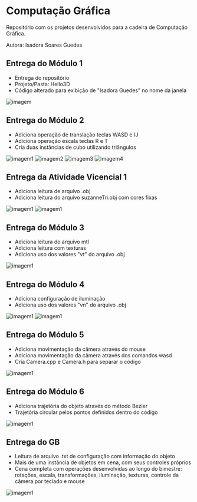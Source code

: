 # Computação Gráfica
Repositório com os projetos desenvolvidos para a cadeira de Computação Gráfica.

Autora: Isadora Soares Guedes


## Entrega do Módulo 1

- Entrega do repositório
- Projeto/Pasta: Hello3D
- Código alterado para exibição de "Isadora Guedes" no nome da janela

![imagem](IsadoraGuedesJanela.png)

## Entrega do Módulo 2

- Adiciona operação de translação teclas WASD e IJ
- Adiciona operação escala teclas R e T
- Cria duas instâncias de cubo utilizando triângulos

![imagem1](/Modulo2/imagens/cubo_front.png)
![imagem2](/Modulo2/imagens/cubo_rotacao.png)
![imagem3](/Modulo2/imagens/cubo_rotacao_laranja.png)
![imagem4](/Modulo2/imagens/cubo_rotacao_roxo.png)

## Entrega da Atividade Vicencial 1

- Adiciona leitura de arquivo .obj
- Adiciona leitura do arquivo suzanneTri.obj com cores fixas

![imagem1](/AtividadeVivencial1/Arquivos/suzanne_print_frente.png)
![imagem1](/AtividadeVivencial1/Arquivos/suzzane_print_lado.png)


## Entrega do Módulo 3

- Adiciona leitura do arquivo mtl
- Adiciona leitura com texturas
- Adiciona uso dos valores "vt" do arquivo .obj

![imagem1](/Modulo3/imagens/modulo3-frente.png)

## Entrega do Módulo 4

- Adiciona configuração de iluminação
- Adiciona uso dos valores "vn" do arquivo .obj

![imagem1](/Modulo4/imagens/modulo4-cubo.png)
![imagem1](/Modulo4/imagens/modulo4-suzanne.png)

## Entrega do Módulo 5

- Adiciona movimentação da câmera através do mouse
- Adiciona movimentação da câmera através dos comandos wasd
- Cria Camera.cpp e Camera.h para separar o código

![imagem1](/Modulo5/imagens/modulo5a.gif)

## Entrega do Módulo 6

- Adiciona trajetória do objeto através do método Bezier
- Trajetória circular pelos pontos definidos dentro do código

![imagem1](/Modulo6/imagens/modulo6.gif)

## Entrega do GB

- Leitura de arquivo .txt de configuração com informação do objeto
- Mais de uma instância de objetos em cena, com seus controles próprios
- Cena completa com operações desenvolvidas ao longo do bimestre: rotações, escala, transformações, iluminação, texturas, controle da câmera por teclado e mouse

![imagem1](/TarefaGB/imagens/gb-final.gif)